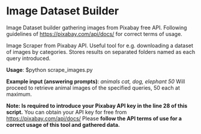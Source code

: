 # Image Dataset Builder
Image Dataset builder gathering images from Pixabay free API. Following guidelines of https://pixabay.com/api/docs/ for correct terms of usage.

Image Scraper from Pixabay API. 
Useful tool for e.g. downloading a dataset of images by categories. 
Stores results on separated folders named as each query introduced.

**Usage**: $python scrape_images.py

**Example input (answering prompts)**: *animals*
                                       *cat, dog, elephant*
                                       *50*
Will proceed to retrieve animal images of the specified queries, 50 each at maximum.

**Note: Is required to introduce your Pixabay API key in the line 28 of this script.**
       You can obtain your API key for free from https://pixabay.com/api/docs/
       Please **follow the API terms of use for a correct usage of this tool and gathered data.**
